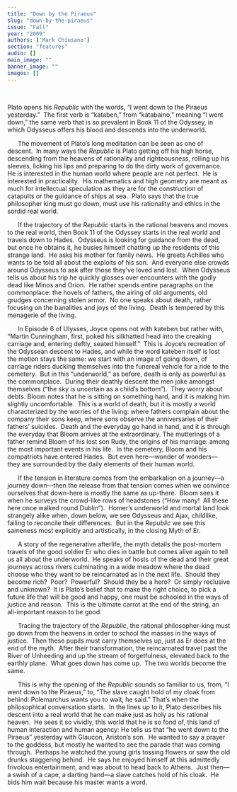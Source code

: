 ```yaml
---
title: "Down by the Piraeus"
slug: "down-by-the-piraeus"
issue: "Fall"
year: "2009"
authors: ['Mark Chiusano']
section: "features"
audio: []
main_image: ""
banner_image: ""
images: []
---
```

 

Plato opens his *Republic* with the words, “I went down to the Piraeus yesterday.”  The first verb is “kataben,” from “katabaino,” meaning “I went down,” the same verb that is so prevalent in Book 11 of the Odyssey, in which Odysseus offers his blood and descends into the underworld.

       The movement of Plato’s long meditation can be seen as one of descent.  In many ways the *Republic* is Plato getting off his high horse, descending from the heavens of rationality and righteousness, rolling up his sleeves, licking his lips and preparing to do the dirty work of governance.  He is interested in the human world where people are not perfect.  He is interested in practicality.  His mathematics and high geometry are meant as much for intellectual speculation as they are for the construction of catapults or the guidance of ships at sea.  Plato says that the true philosopher king must go down, must use his rationality and ethics in the sordid real world.

       If the trajectory of the *Republic* starts in the rational heavens and moves to the real world, then Book 11 of the Odyssey starts in the real world and travels down to Hades.  Odysseus is looking for guidance from the dead, but once he obtains it, he busies himself chatting up the residents of this strange land.  He asks his mother for family news.  He greets Achilles who wants to be told all about the exploits of his son.  And everyone else crowds around Odysseus to ask after those they’ve loved and lost.  When Odysseus tells us about his trip he quickly glosses over encounters with the godly dead like Minos and Orion.  He rather spends entire paragraphs on the commonplace: the hovels of fathers, the airing of old arguments, old grudges concerning stolen armor.  No one speaks about death, rather focusing on the banalities and joys of the living.  Death is tempered by this menagerie of the living.

       In Episode 6 of Ulysses, Joyce opens not with kateben but rather with, “Martin Cunningham, first, poked his silkhatted head into the creaking carriage and, entering deftly, seated himself.”  This is Joyce’s recreation of the Odyssean descent to Hades, and while the word kateben itself is lost the motion stays the same: we start with an image of going down, of carriage riders ducking themselves into the funereal vehicle for a ride to the cemetery.  But in this “underworld,” as before, death is only as powerful as the commonplace.  During their deathly descent the men joke amongst themselves (“the sky is uncertain as a child’s bottom”).  They worry about debts. Bloom notes that he is sitting on something hard, and it is making him slightly uncomfortable.  This is a world of death, but it is mostly a world characterized by the worries of the living: where fathers complain about the company their sons keep, where sons observe the anniversaries of their fathers’ suicides.  Death and the everyday go hand in hand, and it is through the everyday that Bloom arrives at the extraordinary. The mutterings of a father remind Bloom of his lost son Rudy, the origins of his marriage: among the most important events in his life.  In the cemetery, Bloom and his compatriots have entered Hades.  But even here—wonder of wonders—they are surrounded by the daily elements of their human world.

       If the tension in literature comes from the embarkation on a journey—a journey down—then the release from that tension comes when we convince ourselves that down-here is mostly the same as up-there.  Bloom sees it when he surveys the crowd-like rows of headstones (“How many!  All these here once walked round Dublin”).  Homer’s underworld and mortal land look strangely alike when, down below, we see Odysseus and Ajax, childlike, failing to reconcile their differences.  But in the *Republic* we see this sameness most explicitly and artistically, in the closing Myth of Er.

       A story of the regenerative afterlife, the myth details the post-mortem travels of the good soldier Er who dies in battle but comes alive again to tell us all about the underworld.  He speaks of hosts of the dead and their great journeys across rivers culminating in a wide meadow where the dead choose who they want to be reincarnated as in the next life.  Should they become rich?  Poor?  Powerful?  Should they be a hero?  Or simply reclusive and unknown?  It is Plato’s belief that to make the right choice, to pick a future life that will be good and happy, one must be schooled in the ways of justice and reason.  This is the ultimate carrot at the end of the string, an all-important reason to be good.

       Tracing the trajectory of the *Republic*, the rational philosopher-king must go down from the heavens in order to school the masses in the ways of justice.  Then these pupils must carry themselves up, just as Er does at the end of the myth.  After their transformation, the reincarnated travel past the River of Unheeding and up the stream of forgetfulness, elevated back to the earthly plane.  What goes down has come up.  The two worlds become the same.

       This is why the opening of the *Republic* sounds so familiar to us, from, “I went down to the Piraeus,” to, “The slave caught hold of my cloak from behind: Polemarchus wants you to wait, he said.” That’s when the philosophical conversation starts.  In the lines up to it, Plato describes his descent into a real world that he can make just as holy as his rational heaven.  He sees it so vividly, this world that he is so fond of, this land of human interaction and human agency: He tells us that “he went down to the Piraeus” yesterday with Glaucon, Ariston’s son.  He wanted to say a prayer to the goddess, but mostly he wanted to see the parade that was coming through.  Perhaps he watched the young girls tossing flowers or saw the old drunks staggering behind.  He says he enjoyed himself at this admittedly frivolous entertainment, and was about to head back to Athens.  Just then—a swish of a cape, a darting hand—a slave catches hold of his cloak.  He bids him wait because his master wants a word.

